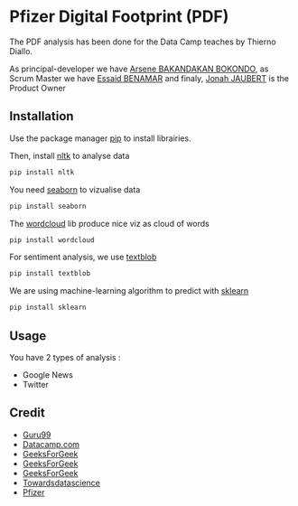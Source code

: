# Pfizer Digital Footprint (PDF)
The PDF analysis has been done for the Data Camp teaches by Thierno Diallo.

As principal-developer we have [Arsene BAKANDAKAN BOKONDO](https://www.linkedin.com/in/ars%C3%A8ne-bakandakan/), 
as Scrum Master we have [Essaid BENAMAR](https://www.linkedin.com/in/essaid-benamar/) and finaly, [Jonah JAUBERT](https://www.linkedin.com/in/jonah-jaubert/) is the Product Owner

## Installation

Use the package manager [pip](https://pip.pypa.io/en/stable/) to install librairies.

Then, install [nltk](https://www.nltk.org/install.html) to analyse data
```bash
pip install nltk
```
You need [seaborn](https://seaborn.pydata.org/installing.html) to vizualise data
```bash
pip install seaborn
```
The [wordcloud](https://pypi.org/project/wordcloud/) lib produce nice viz as cloud of words
```bash
pip install wordcloud
```
For sentiment analysis, we use [textblob](https://textblob.readthedocs.io/en/dev/install.html)
```bash
pip install textblob
```
We are using machine-learning algorithm to predict with [sklearn](https://scikit-learn.org/stable/install.html)
```bash
pip install sklearn
```
## Usage

You have 2 types of analysis :
- Google News
- Twitter 

## Credit

- [Guru99](https://www.guru99.com/pos-tagging-chunking-nltk.html)  
- [Datacamp.com](https://www.datacamp.com/tutorial/stemming-lemmatization-python)  
- [GeeksForGeek](https://www.geeksforgeeks.org/text-mining-in-data-mining/?ref=gcse)  
- [GeeksForGeek](https://www.geeksforgeeks.org/what-is-sentiment-analysis/)  
- [GeeksForGeek](https://www.geeksforgeeks.org/python-sentiment-analysis-using-vader/)  
- [Towardsdatascience](https://towardsdatascience.com/my-absolute-go-to-for-sentiment-analysis-textblob-3ac3a11d524)  
- [Pfizer](https://www.pfizer.fr/qui-sommes-nous)  
